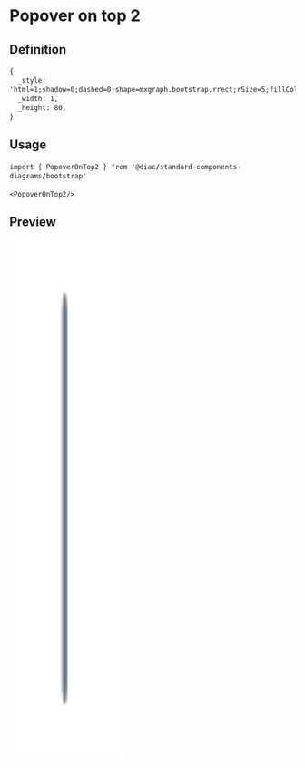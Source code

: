# Popover on top 2

## Definition

```
{
  _style: 'html=1;shadow=0;dashed=0;shape=mxgraph.bootstrap.rrect;rSize=5;fillColor=#6C767D;strokeColor=none;perimeter=none;whiteSpace=wrap;resizeWidth=1;align=center;spacing=5;fontColor=#FFFFFF;',
  _width: 1,
  _height: 80,
}
```

## Usage

```
import { PopoverOnTop2 } from '@diac/standard-components-diagrams/bootstrap'

<PopoverOnTop2/>
```

## Preview

<img src="./popover-on-top-2.png" width="200"/>
